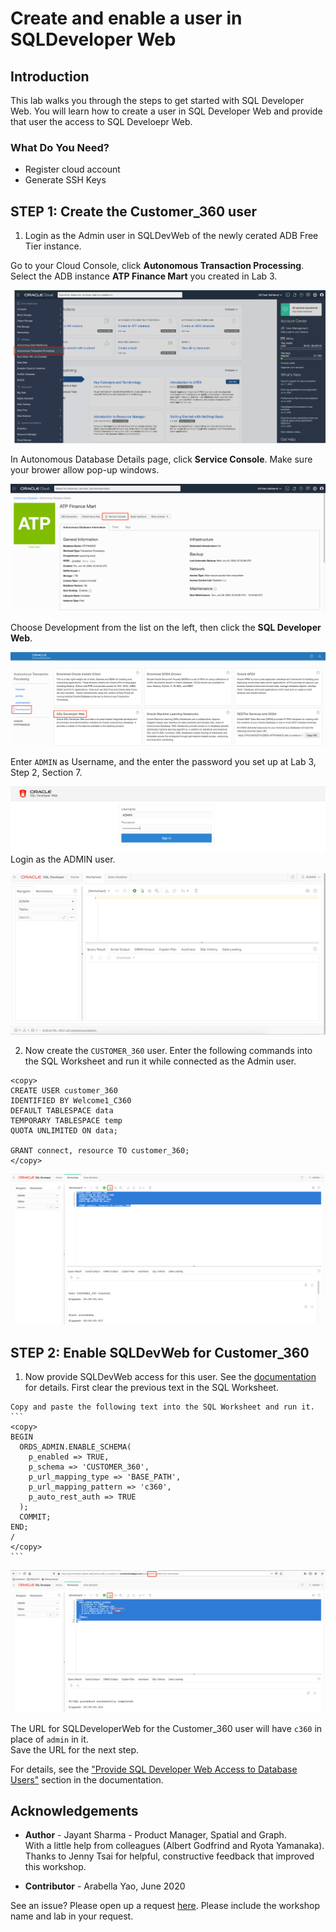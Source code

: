 # Create and enable a user in SQLDeveloper Web

## Introduction
This lab walks you through the steps to get started with SQL Developer Web. You will learn how to create a user in SQL Developer Web and provide that user the access to SQL Develoepr Web.

### What Do You Need?
* Register cloud account
* Generate SSH Keys

## STEP 1: Create the Customer_360 user

1. Login as the Admin user in SQLDevWeb of the newly cerated ADB Free Tier instance.

  Go to your Cloud Console, click **Autonomous Transaction Processing**. Select the ADB instance **ATP Finance Mart** you created in Lab 3.
    
  ![](../images/select_ATP.png " ")

  In Autonomous Database Details page, click **Service Console**. Make sure your brower allow pop-up windows.

  ![](../../images/ADB_console.png " ")

  Choose Development from the list on the left, then click the **SQL Developer Web**.

  ![ADB Console Development Page](../images/ADB_ConsoleDevTab.png " ")

  Enter `ADMIN` as Username, and the enter the password you set up at Lab 3, Step 2, Section 7.

  ![](../../images/login.png " ")
  Login as the ADMIN user. 

  ![Login as Admin](../images/ADB_SQLDevWebHome.png)

2. Now create the `CUSTOMER_360` user. Enter the following commands into the SQL Worksheet and run it while connected as the Admin user.

  ```
  <copy>
  CREATE USER customer_360 
  IDENTIFIED BY Welcome1_C360 
  DEFAULT TABLESPACE data 
  TEMPORARY TABLESPACE temp 
  QUOTA UNLIMITED ON data;  

  GRANT connect, resource TO customer_360;
  </copy>
  ```

  ![](../images/ADB_SDW_CreateUser_C360.png " ")


## STEP 2: Enable SQLDevWeb for Customer_360

  1. Now provide SQLDevWeb access for this user. See the [documentation](https://docs.oracle.com/en/cloud/paas/autonomous-data-warehouse-cloud/user/sql-developer-web.html#GUID-4B404CE3-C832-4089-B37A-ADE1036C7EEA)
  for details.
    First clear the previous text in the SQL Worksheet. 

    Copy and paste the following text into the SQL Worksheet and run it. 
    ```
    <copy>
    BEGIN
      ORDS_ADMIN.ENABLE_SCHEMA(
        p_enabled => TRUE,
        p_schema => 'CUSTOMER_360',
        p_url_mapping_type => 'BASE_PATH',
        p_url_mapping_pattern => 'c360',
        p_auto_rest_auth => TRUE
      );
      COMMIT;
    END;
    /
    </copy>
    ```

  ![Enable SQLDevWeb for Customer_360](../images/ADB_SDW_EnableLoginFor_C360.png " ")

  The URL for SQLDeveloperWeb for the Customer_360 user will have `c360` in place of `admin` in it.   
  Save the URL for the next step.  

  For details, see the ["Provide SQL Developer Web Access to Database Users"](https://docs.oracle.com/en/cloud/paas/autonomous-data-warehouse-cloud/user/sql-developer-web.html#GUID-4B404CE3-C832-4089-B37A-ADE1036C7EEA) section in the documentation. 


## Acknowledgements ##

- **Author** - Jayant Sharma - Product Manager, Spatial and Graph.  
  With a little help from colleagues (Albert Godfrind and Ryota Yamanaka).  
  Thanks to Jenny Tsai for helpful, constructive feedback that improved this workshop.

- **Contributor** - Arabella Yao, June 2020

See an issue?  Please open up a request [here](https://github.com/oracle/learning-library/issues).   Please include the workshop name and lab in your request.